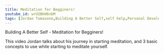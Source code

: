```yaml
---
title: Meditation for Begginers!
youtube_id: wrUIBHd6nbM
tags: [Jordan Tomasone,Building A Better Self,self help,Personal Development,self-help secrets revealed,meditation,meditation for begginers,my tips for meditation,how to start meditating,my story on how I learned how to meditate,meditation stories,begginer meditation tips,how to start meditating longer,why I meditate,what got me into meditation,meditation tactics,meditation concepts explored,headspace,meditation guide video,guided meditations,meditation tips]
---
```

Building A Better Self - Meditation for Begginers!

This video Jordan talks about his journey in starting meditation, and 3 basic concepts to use while starting to meditate yourself.
